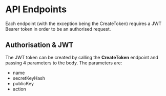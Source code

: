 # API Endpoints
Each endpoint (with the exception being the CreateToken) requires a JWT Bearer token in order to be an authorised request.

## Authorisation & JWT
The JWT token can be created by calling the **CreateToken** endpoint and passing 4 parameters to the body. The parameters are:

  - name
  - secretKeyHash
  - publicKey
  - action

